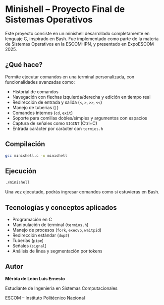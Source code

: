 # Minishell – Proyecto Final de Sistemas Operativos

Este proyecto consiste en un minishell desarrollado completamente en lenguaje C, inspirado en Bash. Fue implementado como parte de la materia de Sistemas Operativos en la ESCOM-IPN, y presentado en ExpoESCOM 2025.

## ¿Qué hace?

Permite ejecutar comandos en una terminal personalizada, con funcionalidades avanzadas como:

- Historial de comandos
- Navegación con flechas izquierda/derecha y edición en tiempo real
- Redirección de entrada y salida (`<`, `>`, `>>`, `<<`)
- Manejo de tuberías (`|`)
- Comandos internos (`cd`, `exit`)
- Soporte para comillas dobles/simples y argumentos con espacios
- Captura de señales como `SIGINT` (Ctrl+C)
- Entrada carácter por carácter con `termios.h`

## Compilación

```bash
gcc minishell.c -o minishell
````

## Ejecución

```bash
./minishell
```

Una vez ejecutado, podrás ingresar comandos como si estuvieras en Bash.

## Tecnologías y conceptos aplicados

* Programación en C
* Manipulación de terminal (`termios.h`)
* Manejo de procesos (`fork`, `execvp`, `waitpid`)
* Redirección estándar (`dup2`)
* Tuberías (`pipe`)
* Señales (`signal`)
* Análisis de línea y segmentación por tokens

## Autor
**Mérida de León Luis Ernesto**

Estudiante de Ingeniería en Sistemas Computacionales

ESCOM – Instituto Politécnico Nacional



